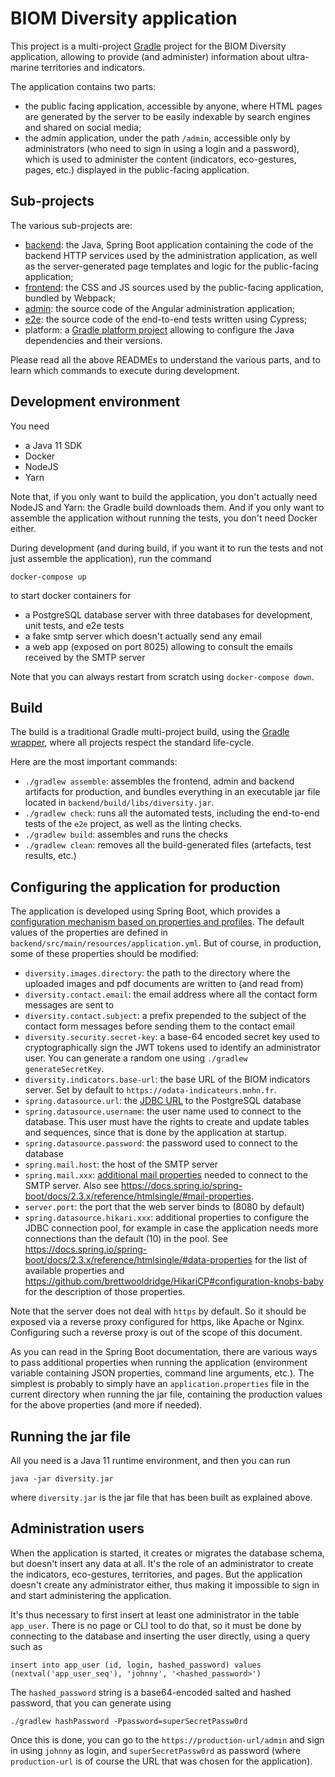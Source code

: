 # BIOM Diversity application

This project is a multi-project [Gradle](https://gradle.org/) project for the BIOM
Diversity application, allowing to provide (and administer) information about
ultra-marine territories and indicators.

The application contains two parts:

 - the public facing application, accessible by anyone, where HTML pages are generated by the 
   server to be easily indexable by search engines and shared on social media;
 - the admin application, under the path `/admin`, accessible only by administrators (who need
   to sign in using a login and a password), which is used to administer the content (indicators,
   eco-gestures, pages, etc.) displayed in the public-facing application.

## Sub-projects

The various sub-projects are:

- [backend](./backend/README.md): the Java, Spring Boot application containing the code
  of the backend HTTP services used by the administration application, as well as the
  server-generated page templates and logic for the public-facing application;
- [frontend](./frontend/README.md): the CSS and JS sources used by the public-facing 
  application, bundled by Webpack;
- [admin](./admin/README.md): the source code of the Angular administration application;
- [e2e](./e2e/README.md): the source code of the end-to-end tests written using Cypress;
- platform: a [Gradle platform project](https://docs.gradle.org/current/userguide/java_platform_plugin.html) 
  allowing to configure the Java dependencies and their versions. 

Please read all the above READMEs to understand the various parts, and to learn which commands
to execute during development.

## Development environment

You need 

 - a Java 11 SDK
 - Docker
 - NodeJS
 - Yarn
 
Note that, if you only want to build the application, you don't actually need NodeJS and Yarn:
the Gradle build downloads them. And if you only want to assemble the application without running
the tests, you don't need Docker either.

During development (and during build, if you want it to run the tests and not just assemble the application),
run the command

    docker-compose up

to start docker containers for

 - a PostgreSQL database server with three databases for development, unit tests, and e2e tests
 - a fake smtp server which doesn't actually send any email
 - a web app (exposed on port 8025) allowing to consult the emails received by the SMTP server

Note that you can always restart from scratch using `docker-compose down`.

## Build

The build is a traditional Gradle multi-project build, using the 
[Gradle wrapper](https://docs.gradle.org/current/userguide/gradle_wrapper.html), 
where all projects respect the standard life-cycle. 

Here are the most important commands:

 - `./gradlew assemble`: assembles the frontend, admin and backend artifacts for production, 
   and bundles everything in an executable jar file located in `backend/build/libs/diversity.jar`.
 - `./gradlew check`: runs all the automated tests, including the end-to-end tests of the `e2e`
   project, as well as the linting checks.
 - `./gradlew build`: assembles and runs the checks
 - `./gradlew clean`: removes all the build-generated files (artefacts, test results, etc.)

## Configuring the application for production

The application is developed using Spring Boot, which provides a 
[configuration mechanism based on properties and profiles](https://docs.spring.io/spring-boot/docs/2.3.x/reference/htmlsingle/#boot-features-external-config).
The default values of the properties are defined in `backend/src/main/resources/application.yml`.
But of course, in production, some of these properties should be modified:

- `diversity.images.directory`: the path to the directory where the uploaded images and pdf documents are written to (and read from)
- `diversity.contact.email`: the email address where all the contact form messages are sent to
- `diversity.contact.subject`: a prefix prepended to the subject of the contact form messages before sending them to the contact email
- `diversity.security.secret-key`: a base-64 encoded secret key used to cryptographically sign the JWT tokens
  used to identify an administrator user. You can generate a random one using `./gradlew generateSecretKey`.
- `diversity.indicators.base-url`: the base URL of the BIOM indicators server. Set by default to `https://odata-indicateurs.mnhn.fr`.
- `spring.datasource.url`: the [JDBC URL](https://jdbc.postgresql.org/documentation/head/connect.html) to the PostgreSQL database
- `spring.datasource.username`: the user name used to connect to the database. 
   This user must have the rights to create and update tables and sequences, since that is done by the application
   at startup.
- `spring.datasource.password`: the password used to connect to the database
- `spring.mail.host`: the host of the SMTP server
- `spring.mail.xxx`: [additional mail properties](https://docs.spring.io/spring-boot/docs/2.3.x/reference/htmlsingle/#boot-features-email) needed to connect to the SMTP server.
  Also see https://docs.spring.io/spring-boot/docs/2.3.x/reference/htmlsingle/#mail-properties.
- `server.port`: the port that the web server binds to (8080 by default)
- `spring.datasource.hikari.xxx`: additional properties to configure the JDBC connection pool, for example in case 
  the application needs more connections than the default (10) in the pool. See https://docs.spring.io/spring-boot/docs/2.3.x/reference/htmlsingle/#data-properties
  for the list of available properties and https://github.com/brettwooldridge/HikariCP#configuration-knobs-baby for
  the description of those properties. 

Note that the server does not deal with `https` by default. So it should be exposed via a reverse proxy
configured for https, like Apache or Nginx.
Configuring such a reverse proxy is out of the scope of this document.

As you can read in the Spring Boot documentation, there are various ways to pass additional properties when running the 
application (environment variable containing JSON properties, command line arguments, etc.). The simplest is 
probably to simply have an `application.properties` file in the current directory when running the jar file,
containing the production values for the above properties (and more if needed).

## Running the jar file

All you need is a Java 11 runtime environment, and then you can run

    java -jar diversity.jar
    
where `diversity.jar` is the jar file that has been built as explained above.

## Administration users

When the application is started, it creates or migrates the database schema, but doesn't insert any
data at all. 
It's the role of an administrator to create the indicators, eco-gestures, territories,
and pages. 
But the application doesn't create any administrator either, thus making it impossible to 
sign in and start administering the application.

It's thus necessary to first insert at least one administrator in the table `app_user`.
There is no page or CLI tool to do that, so it must be done by connecting to the database
and inserting the user directly, using a query such as

    insert into app_user (id, login, hashed_password) values (nextval('app_user_seq'), 'johnny', '<hashed_password>')
    
The `hashed_password` string is a base64-encoded salted and hashed password, that you can generate using

    ./gradlew hashPassword -Ppassword=superSecretPassw0rd

Once this is done, you can go to the `https://production-url/admin` and sign in using 
`johnny` as login, and `superSecretPassw0rd` as password (where `production-url` is of course the URL
that was chosen for the application).
